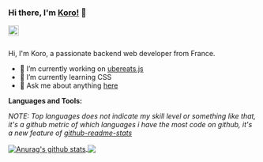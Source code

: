 ### Hi there, I'm [Koro!](https://krbk.dev) 👋

<a href="https://twitter.com/koro_baka">
  <img align="left" alt="Koro~ (Baka) | Twitter" width="21px" src="https://raw.githubusercontent.com/anuraghazra/anuraghazra/master/assets/twitter.svg" />
</a>

<br />
<br />

Hi, I'm Koro, a passionate backend web developer from France.

- 🔭 I’m currently working on [ubereats.js](https://github.com/korobaka/ubereats.js)
- 🌱 I’m currently learning CSS
- 💬 Ask me about anything [here](https://github.com/korobaka/korobaka/issues)

**Languages and Tools:**  

*NOTE: Top languages does not indicate my skill level or something like that, it's a github metric of which languages i have the most code on github, it's a new feature of [github-readme-stats](https://github.com/anuraghazra/github-readme-stats)*


<a href="https://github.com/anuraghazra/github-readme-stats">
  <img align="center" src="https://github-readme-stats.vercel.app/api?username=justekoro&show_icons=true&include_all_commits=true&theme=material-palenight" alt="Anurag's github stats" />
</a>
<a href="https://github.com/anuraghazra/github-readme-stats">
  <img align="center" src="https://github-readme-stats.vercel.app/api/top-langs/?username=justekoro&layout=compact&theme=material-palenight" />
</a>
